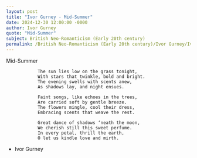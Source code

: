 ```yaml
---
layout: post
title: "Ivor Gurney - Mid-Summer"
date: 2024-12-30 12:00:00 -0000
author: Ivor Gurney
quote: "Mid-Summer"
subject: British Neo-Romanticism (Early 20th century)
permalink: /British Neo-Romanticism (Early 20th century)/Ivor Gurney/Ivor Gurney - Mid-Summer
---
```


Mid-Summer

                The sun lies low on the grass tonight,
                With stars that twinkle, bold and bright.
                The evening swells with scents anew,
                As shadows lay, and night ensues.
                
                Faint songs, like echoes in the trees,
                Are carried soft by gentle breeze.
                The flowers mingle, cool their dress,
                Embracing scents that weave the rest.
                
                Great dance of shadows ‘neath the moon,
                We cherish still this sweet perfume.
                In every petal, thrill the earth,
                O let us kindle love and mirth.

- Ivor Gurney
